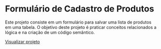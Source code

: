 # Formulário de Cadastro de Produtos

Este projeto consiste em um formulário para salvar uma lista de produtos em uma tabela.
O objetivo deste projeto é praticar conceitos relacionados a lógica e na criação de um código semântico.

[Visualizar projeto](https://formulario-sass.vercel.app/)